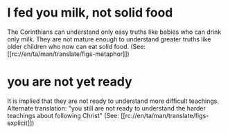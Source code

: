 # I fed you milk, not solid food

The Corinthians can understand only easy truths like babies who can drink only milk. They are not mature enough to understand greater truths like older children who now can eat solid food. (See: [[rc://en/ta/man/translate/figs-metaphor]])

# you are not yet ready

It is implied that they are not ready to understand more difficult teachings. Alternate translation: "you still are not ready to understand the harder teachings about following Christ" (See: [[rc://en/ta/man/translate/figs-explicit]])

